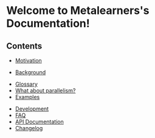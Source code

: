 # Welcome to Metalearners's Documentation!

## Contents

<!-- Nested lists need 4 spaces indentation -->

- [Motivation](motivation.md)
<!-- - [Why CATE estimation?](motivation_ortho_#why-cate-estimation)
- [Why MetaLearners?](motivation/#why-metalearners)
- [Why not `causalml` or `econml`?](motivation/#why-not-causalml-or-econml) -->
- [Background](background.md)
<!-- - [CATE estimation](background/#cate-estimation)
- [MetaLearners](background/#metalearners) -->
- [Glossary](glossary.md)
- [What about parallelism?](parallelism.md)
- [Examples](examples/index.md)
<!-- - [Estimating CATEs with MetaLearners](examples/example_basic.ipynb)
- [Estimating ATEs with DRLearner](examples/example_estimating_ates.ipynb)
- [Reusing base models](examples/example_reuse.ipynb)
- [Explainability: Lime plots of MetaLearners](examples/example_lime.ipynb)
- [Explainability: Feature importance and SHAP values](examples/example_feature_importance_shap.ipynb)
- [Model selection with Optuna](examples/example_optuna.ipynb)
- [Tuning hyperparameters of a MetaLearner with MetaLearnerGridSearch](examples/example_gridsearch.ipynb)
- [Generating data](examples/example_data_generation.ipynb)
- [Estimating CATEs for survival analysis](examples/example_survival.ipynb)
- [What if I know the propensity score?](examples/example_propensity.ipynb)
- [Converting a MetaLearner to ONNX](examples/example_onnx.ipynb) -->
- [Development](development.md)
- [FAQ](faq.md)
- [API Documentation](api_documentation.md)
- [Changelog](changelog.md)
